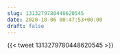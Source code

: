 ```yaml
---
slug: 1313279780448620545
date: 2020-10-06 00:47:53+00:00
draft: false
---
```


{{< tweet 1313279780448620545 >}}
